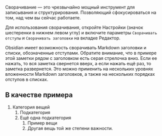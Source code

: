 Сворачивание — это чрезвычайно мощный инструмент для записывания и структурирования. Позволяющий сфокусироваться на том, над чем вы сейчас работаете.

Для использования сворачивания, откройте Настройки (значок шестеренки в нижнем левом углу) и включите параметры `Сворачивать отступы` и `Сворачивать заголовки` на вкладке Редактор.

Obsidian имеет возможность сворачивать Markdown заголовки и списки, обозначенные отступами. Обратите внимание, что в примере этой заметки рядом с заголовком есть серая стрелочка вниз. Если ее нажать, то вся заметка свернется вверх, а если нажать ещё раз, то заметка развернется. Это можно применить на нескольких уровнях вложенности Markdown заголовков, а также на нескольких порядках отступов в списках.

## В качестве примера

1. Категория вещей
	1. Подкатегория
	1. Ещё одна подкатегория
		1. Пример вещи
		1. Другая вещь той же степени важности.